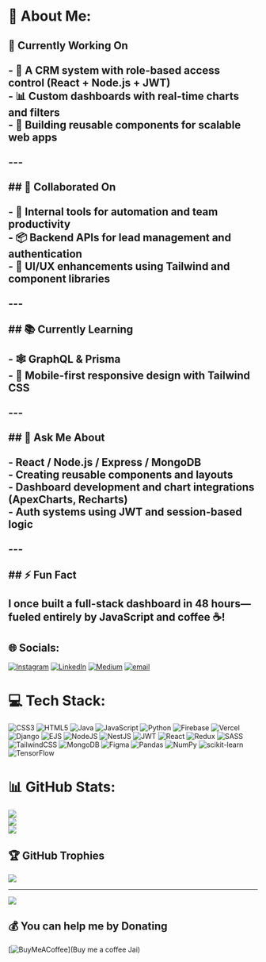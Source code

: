 # 💫 About Me:
## 🚧 Currently Working On<br><br>- 🔐 A CRM system with role-based access control (React + Node.js + JWT)<br>- 📊 Custom dashboards with real-time charts and filters<br>- 🧩 Building reusable components for scalable web apps<br><br>---<br><br>## 🤝 Collaborated On<br><br>- 🧠 Internal tools for automation and team productivity  <br>- 📦 Backend APIs for lead management and authentication  <br>- 🧪 UI/UX enhancements using Tailwind and component libraries  <br><br>---<br><br>## 📚 Currently Learning<br><br>- 🕸️ GraphQL & Prisma  <br>- 📲 Mobile-first responsive design with Tailwind CSS<br><br>---<br><br>## 💬 Ask Me About<br><br>- React / Node.js / Express / MongoDB  <br>- Creating reusable components and layouts  <br>- Dashboard development and chart integrations (ApexCharts, Recharts)  <br>- Auth systems using JWT and session-based logic  <br><br>---<br><br>## ⚡ Fun Fact<br><br>I once built a full-stack dashboard in **48 hours**—fueled entirely by JavaScript and coffee ☕!<br>


## 🌐 Socials:
[![Instagram](https://img.shields.io/badge/Instagram-%23E4405F.svg?logo=Instagram&logoColor=white)](https://instagram.com/jai_jayathilak) [![LinkedIn](https://img.shields.io/badge/LinkedIn-%230077B5.svg?logo=linkedin&logoColor=white)](https://linkedin.com/in/jai-jayathilak) [![Medium](https://img.shields.io/badge/Medium-12100E?logo=medium&logoColor=white)](https://medium.com/@Jai_Jayathilak) [![email](https://img.shields.io/badge/Email-D14836?logo=gmail&logoColor=white)](mailto:jaijayathilak@gmail.com) 

# 💻 Tech Stack:
![CSS3](https://img.shields.io/badge/css3-%231572B6.svg?style=for-the-badge&logo=css3&logoColor=white) ![HTML5](https://img.shields.io/badge/html5-%23E34F26.svg?style=for-the-badge&logo=html5&logoColor=white) ![Java](https://img.shields.io/badge/java-%23ED8B00.svg?style=for-the-badge&logo=openjdk&logoColor=white) ![JavaScript](https://img.shields.io/badge/javascript-%23323330.svg?style=for-the-badge&logo=javascript&logoColor=%23F7DF1E) ![Python](https://img.shields.io/badge/python-3670A0?style=for-the-badge&logo=python&logoColor=ffdd54) ![Firebase](https://img.shields.io/badge/firebase-%23039BE5.svg?style=for-the-badge&logo=firebase) ![Vercel](https://img.shields.io/badge/vercel-%23000000.svg?style=for-the-badge&logo=vercel&logoColor=white) ![Django](https://img.shields.io/badge/django-%23092E20.svg?style=for-the-badge&logo=django&logoColor=white) ![EJS](https://img.shields.io/badge/ejs-%23B4CA65.svg?style=for-the-badge&logo=ejs&logoColor=black) ![NodeJS](https://img.shields.io/badge/node.js-6DA55F?style=for-the-badge&logo=node.js&logoColor=white) ![NestJS](https://img.shields.io/badge/nestjs-%23E0234E.svg?style=for-the-badge&logo=nestjs&logoColor=white) ![JWT](https://img.shields.io/badge/JWT-black?style=for-the-badge&logo=JSON%20web%20tokens) ![React](https://img.shields.io/badge/react-%2320232a.svg?style=for-the-badge&logo=react&logoColor=%2361DAFB) ![Redux](https://img.shields.io/badge/redux-%23593d88.svg?style=for-the-badge&logo=redux&logoColor=white) ![SASS](https://img.shields.io/badge/SASS-hotpink.svg?style=for-the-badge&logo=SASS&logoColor=white) ![TailwindCSS](https://img.shields.io/badge/tailwindcss-%2338B2AC.svg?style=for-the-badge&logo=tailwind-css&logoColor=white) ![MongoDB](https://img.shields.io/badge/MongoDB-%234ea94b.svg?style=for-the-badge&logo=mongodb&logoColor=white) ![Figma](https://img.shields.io/badge/figma-%23F24E1E.svg?style=for-the-badge&logo=figma&logoColor=white) ![Pandas](https://img.shields.io/badge/pandas-%23150458.svg?style=for-the-badge&logo=pandas&logoColor=white) ![NumPy](https://img.shields.io/badge/numpy-%23013243.svg?style=for-the-badge&logo=numpy&logoColor=white) ![scikit-learn](https://img.shields.io/badge/scikit--learn-%23F7931E.svg?style=for-the-badge&logo=scikit-learn&logoColor=white) ![TensorFlow](https://img.shields.io/badge/TensorFlow-%23FF6F00.svg?style=for-the-badge&logo=TensorFlow&logoColor=white)
# 📊 GitHub Stats:
![](https://github-readme-stats.vercel.app/api?username=Jai-jayapalan&theme=dark&hide_border=false&include_all_commits=false&count_private=true)<br/>
![](https://nirzak-streak-stats.vercel.app/?user=Jai-jayapalan&theme=dark&hide_border=false)<br/>
![](https://github-readme-stats.vercel.app/api/top-langs/?username=Jai-jayapalan&theme=dark&hide_border=false&include_all_commits=false&count_private=true&layout=compact)

## 🏆 GitHub Trophies
![](https://github-profile-trophy.vercel.app/?username=Jai-jayapalan&theme=dark&no-frame=false&no-bg=true&margin-w=4)

---
[![](https://visitcount.itsvg.in/api?id=Jai-jayapalan&icon=2&color=0)](https://visitcount.itsvg.in)

  ## 💰 You can help me by Donating
  [![BuyMeACoffee](https://img.shields.io/badge/Buy%20Me%20a%20Coffee-ffdd00?style=for-the-badge&logo=buy-me-a-coffee&logoColor=black)](Buy me a coffee Jai) 

  
<!-- Proudly created with GPRM ( https://gprm.itsvg.in ) -->
